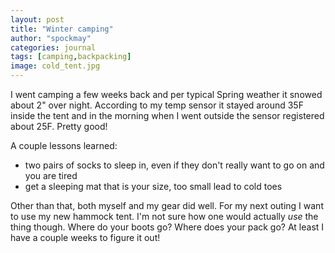 ```yaml
---
layout: post
title: "Winter camping"
author: "spockmay"
categories: journal
tags: [camping,backpacking]
image: cold_tent.jpg
---
```


I went camping a few weeks back and per typical Spring weather it snowed about 2" over night. According to my temp sensor it stayed around 35F inside the tent and in the morning when I went outside the sensor registered about 25F.  Pretty good!

A couple lessons learned:
 - two pairs of socks to sleep in, even if they don't really want to go on and you are tired
 - get a sleeping mat that is your size, too small lead to cold toes

Other than that, both myself and my gear did well. For my next outing I want to use my new hammock tent. I'm not sure how one would actually _use_ the thing though. Where do your boots go? Where does your pack go? At least I have a couple weeks to figure it out!